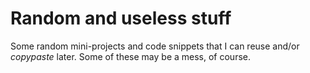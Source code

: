 # Random and useless stuff

Some random mini-projects and code snippets that I can reuse and/or
*copypaste* later. Some of these may be a mess, of course.
